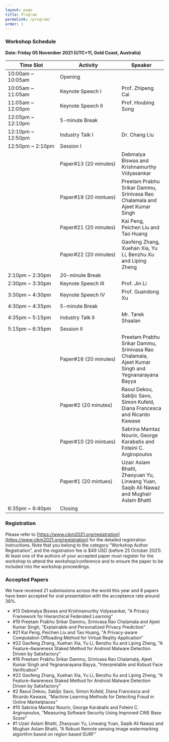 ```yaml
---
layout: page
title: Program
permalink: /program/
order: 1
---
```


### **Workshop Schedule**
**Date: Friday 05 November 2021 (UTC+11, Gold Coast, Australia)**

| <div style="width:150px"> Time Slot </div>    | <div style="width:180px">  Activity </div>   |  Speaker   |
|-------------------|--------------------|--------------|
| 10:00am ~ 10:05am |       Opening      |              |
| 10:05am ~ 11:05am |   Keynote Speech I | Prof. Zhipeng Cai  |
| 11:05am ~ 12:05pm |  Keynote Speech II | Prof. Houbing Song |
| 12:05pm ~ 12:10pm |   5-minute Break   |              |
| 12:10pm ~ 12:50pm |   Industry Talk I  |  Dr. Chang Liu   |
| 12:50pm ~  2:10pm |      Session I     |              |
|                   |  Paper#13 (20 minutes)  | Debmalya Biswas and Krishnamurthy Vidyasankar |
|                   |   Paper#19 (20 mintues) | Preetam Prabhu Srikar Dammu, Srinivasa Rao Chalamala and Ajeet Kumar Singh |
|                   |   Paper#21 (20 minutes) | Kai Peng, Peichen Liu and Tao Huang |
|                   |   Paper#22 (20 minutes) | Gaofeng Zhang, Xuehan Xia, Yu Li, Benzhu Xu and Liping Zheng |
|  2:10pm ~  2:30pm |   20-minute Break  |              |
|  2:30pm ~  3:30pm | Keynote Speech III |    Prof. Jin Li    |
|  3:30pm ~  4:30pm | Keynote Speech IV  |  Prof. Guandong Xu |
|  4:30pm ~  4:35pm |  5-minute  Break   |              |
|  4:35pm ~  5:15pm |  Industry Talk II  | Mr. Tarek Shaalan|
|  5:15pm ~  6:35pm |     Session II     |              |
|                   |   Paper#16 (20 minutes) | Preetam Prabhu Srikar Dammu, Srinivasa Rao Chalamala, Ajeet Kumar Singh and Yegnanarayana Bayya |
|                   |   Paper#2 (20 minutes)  | Raoul Dekou, Sabljic Savo, Simon Kufeld, Diana Francesca and Ricardo Kawase |
|                   |   Paper#10 (20 mintues) | Sabrina Mamtaz Nourin, George Karabatis and Foteini C. Argiropoulos |
|                   |   Paper#1 (20 mintues)  | Uzair Aslam Bhatti, Zhaoyuan Yu, Linwang Yuan, Saqib Ali Nawaz and Mughair Aslam Bhatti |
|  6:35pm ~  6:40pm |       Closing      |              |


### **Registration**
Please refer to [https://www.cikm2021.org/registration](https://www.cikm2021.org/registration) for the detailed registration instructions. Note that you belong to the category “Workshop Author Registration”, and the registration fee is $49 USD (before 25 October 2021). At least one of the authors of your accepted paper must register for the workshop to attend the workshop/conference and to ensure the paper to be included into the workshop proceedings.


### **Accepted Papers**
We have received 21 submissions across the world this year and 8 papers have been accepted for oral presentation with the acceptance rate around 38%.

- #13 Debmalya Biswas and Krishnamurthy Vidyasankar, "A Privacy Framework for Hierarchical Federated Learning"
- #19 Preetam Prabhu Srikar Dammu, Srinivasa Rao Chalamala and Ajeet Kumar Singh, "Explainable and Personalized Privacy Prediction"
- #21 Kai Peng, Peichen Liu and Tao Huang, "A Privacy-aware Computation Offloading Method for Virtual Reality Application"
- #22 Gaofeng Zhang, Xuehan Xia, Yu Li, Benzhu Xu and Liping Zheng, "A Feature-Awareness Staked Method for Android Malware Detection Driven by Satisfactory"
- #16 Preetam Prabhu Srikar Dammu, Srinivasa Rao Chalamala, Ajeet Kumar Singh and Yegnanarayana Bayya, "Interpretable and Robust Face Verification"
- #22 Gaofeng Zhang, Xuehan Xia, Yu Li, Benzhu Xu and Liping Zheng, "A Feature-Awareness Staked Method for Android Malware Detection Driven by Satisfactory"
- #2 Raoul Dekou, Sabljic Savo, Simon Kufeld, Diana Francesca and Ricardo Kawase, "Machine Learning Methods for Detecting Fraud in Online Marketplaces"
- #10 Sabrina Mamtaz Nourin, George Karabatis and Foteini C. Argiropoulos, "Measuring Software Security Using Improved CWE Base Score"
- #1 Uzair Aslam Bhatti, Zhaoyuan Yu, Linwang Yuan, Saqib Ali Nawaz and Mughair Aslam Bhatti, "A Robust Remote sensing image watermarking algorithm based on region based SURF"
